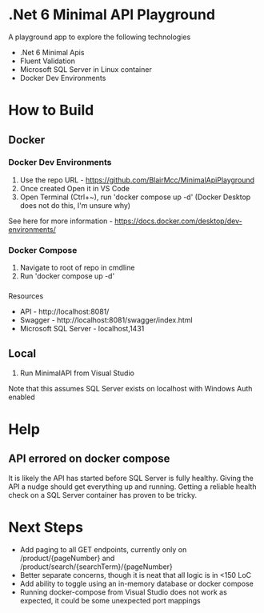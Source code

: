 # .Net 6 Minimal API Playground
A playground app to explore the following technologies
* .Net 6 Minimal Apis
* Fluent Validation
* Microsoft SQL Server in Linux container
* Docker Dev Environments

# How to Build
## Docker
### Docker Dev Environments
1. Use the repo URL - https://github.com/BlairMcc/MinimalApiPlayground
2. Once created Open it in VS Code
3. Open Terminal (Ctrl+~), run 'docker compose up -d' (Docker Desktop does not do this, I'm unsure why)

See here for more information - https://docs.docker.com/desktop/dev-environments/

### Docker Compose
1. Navigate to root of repo in cmdline 
2. Run 'docker compose up -d'

###
Resources
* API - http://localhost:8081/
* Swagger - http://localhost:8081/swagger/index.html
* Microsoft SQL Server - localhost,1431

## Local
1. Run MinimalAPI from Visual Studio

Note that this assumes SQL Server exists on localhost with Windows Auth enabled 

# Help
## API errored on docker compose
It is likely the API has started before SQL Server is fully healthy. Giving the API a nudge should get everything up and running. Getting a reliable health check on a SQL Server container has proven to be tricky.

# Next Steps
* Add paging to all GET endpoints, currently only on /product/{pageNumber} and /product/search/{searchTerm}/{pageNumber}
* Better separate concerns, though it is neat that all logic is in <150 LoC
* Add ability to toggle using an in-memory database or docker compose
* Running docker-compose from Visual Studio does not work as expected, it could be some unexpected port mappings